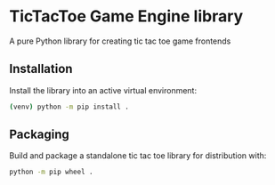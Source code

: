 # TicTacToe Game Engine library

A pure Python library for creating tic tac toe game frontends

## Installation

Install the library into an active virtual environment:

```sh
(venv) python -m pip install .
```

## Packaging

Build and package a standalone tic tac toe library for distribution with:

``` sh
python -m pip wheel .
```
